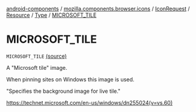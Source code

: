 [android-components](../../../../index.md) / [mozilla.components.browser.icons](../../../index.md) / [IconRequest](../../index.md) / [Resource](../index.md) / [Type](index.md) / [MICROSOFT_TILE](./-m-i-c-r-o-s-o-f-t_-t-i-l-e.md)

# MICROSOFT_TILE

`MICROSOFT_TILE` [(source)](https://github.com/mozilla-mobile/android-components/blob/master/components/browser/icons/src/main/java/mozilla/components/browser/icons/IconRequest.kt#L120)

A "Microsoft tile" image.

When pinning sites on Windows this image is used.

"Specifies the background image for live tile."

https://technet.microsoft.com/en-us/windows/dn255024(v=vs.60)

